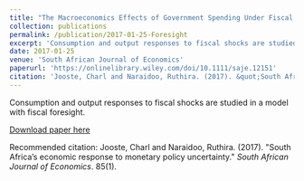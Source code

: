 ```yaml
---
title: "The Macroeconomics Effects of Government Spending Under Fiscal Foresight"
collection: publications
permalink: /publication/2017-01-25-Foresight
excerpt: 'Consumption and output responses to fiscal shocks are studied in a model with fiscal foresight.'
date: 2017-01-25
venue: 'South African Journal of Economics'
paperurl: 'https://onlinelibrary.wiley.com/doi/10.1111/saje.12151'
citation: 'Jooste, Charl and Naraidoo, Ruthira. (2017). &quot;South Africa’s economic response to monetary policy uncertainty.&quot; <i>South African Journal of Economics</i>. 85(1).'
---
```

Consumption and output responses to fiscal shocks are studied in a model with fiscal foresight.

[Download paper here](https://onlinelibrary.wiley.com/doi/10.1111/saje.12151)

Recommended citation: Jooste, Charl and Naraidoo, Ruthira. (2017). "South Africa’s economic response to monetary policy uncertainty." <i>South African Journal of Economics</i>. 85(1).
